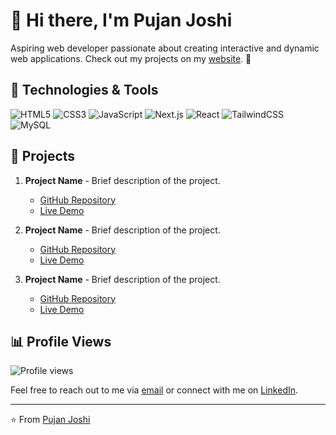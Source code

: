 # 👋 Hi there, I'm Pujan Joshi

Aspiring web developer passionate about creating interactive and dynamic web applications. Check out my projects on my [website](http://pujanj-joshi.com.np). 🚀

## 🔧 Technologies & Tools

![HTML5](https://img.shields.io/badge/-HTML5-E34F26?style=flat&logo=html5&logoColor=white)
![CSS3](https://img.shields.io/badge/-CSS3-1572B6?style=flat&logo=css3)
![JavaScript](https://img.shields.io/badge/-JavaScript-F7DF1E?style=flat&logo=javascript&logoColor=black)
![Next.js](https://img.shields.io/badge/-Next.js-000000?style=flat&logo=next.js)
![React](https://img.shields.io/badge/-React-61DAFB?style=flat&logo=react&logoColor=black)
![TailwindCSS](https://img.shields.io/badge/-TailwindCSS-38B2AC?style=flat&logo=tailwind-css&logoColor=white)
![MySQL](https://img.shields.io/badge/-MySQL-4479A1?style=flat&logo=mysql&logoColor=white)

## 🌟 Projects

1. **Project Name** - Brief description of the project.
   - [GitHub Repository](#)
   - [Live Demo](#)

2. **Project Name** - Brief description of the project.
   - [GitHub Repository](#)
   - [Live Demo](#)

3. **Project Name** - Brief description of the project.
   - [GitHub Repository](#)
   - [Live Demo](#)

## 📊 Profile Views

![Profile views](https://gpvc.arturio.dev/your-github-username)

Feel free to reach out to me via [email](mailto:your-email@example.com) or connect with me on [LinkedIn](#).

---

⭐️ From [Pujan Joshi](http://pujanj-joshi.com.np)
